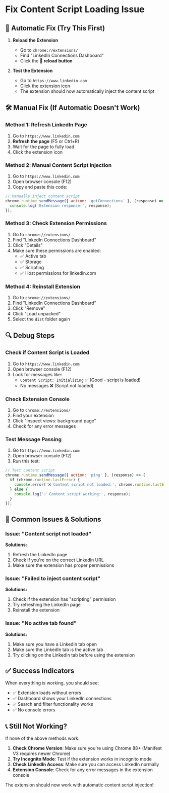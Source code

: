 # Fix Content Script Loading Issue

## 🔧 **Automatic Fix (Try This First)**

1. **Reload the Extension**
   - Go to `chrome://extensions/`
   - Find "LinkedIn Connections Dashboard"
   - Click the **🔄 reload button**

2. **Test the Extension**
   - Go to `https://www.linkedin.com`
   - Click the extension icon
   - The extension should now automatically inject the content script

## 🛠️ **Manual Fix (If Automatic Doesn't Work)**

### Method 1: Refresh LinkedIn Page
1. Go to `https://www.linkedin.com`
2. **Refresh the page** (F5 or Ctrl+R)
3. Wait for the page to fully load
4. Click the extension icon

### Method 2: Manual Content Script Injection
1. Go to `https://www.linkedin.com`
2. Open browser console (F12)
3. Copy and paste this code:
```javascript
// Manually inject content script
chrome.runtime.sendMessage({ action: 'getConnections' }, (response) => {
  console.log('Extension response:', response);
});
```

### Method 3: Check Extension Permissions
1. Go to `chrome://extensions/`
2. Find "LinkedIn Connections Dashboard"
3. Click "Details"
4. Make sure these permissions are enabled:
   - ✅ Active tab
   - ✅ Storage
   - ✅ Scripting
   - ✅ Host permissions for linkedin.com

### Method 4: Reinstall Extension
1. Go to `chrome://extensions/`
2. Find "LinkedIn Connections Dashboard"
3. Click "Remove"
4. Click "Load unpacked"
5. Select the `dist` folder again

## 🔍 **Debug Steps**

### Check if Content Script is Loaded
1. Go to `https://www.linkedin.com`
2. Open browser console (F12)
3. Look for messages like:
   - `Content Script: Initializing` ✅ (Good - script is loaded)
   - No messages ❌ (Script not loaded)

### Check Extension Console
1. Go to `chrome://extensions/`
2. Find your extension
3. Click "Inspect views: background page"
4. Check for any error messages

### Test Message Passing
1. Go to `https://www.linkedin.com`
2. Open browser console (F12)
3. Run this test:
```javascript
// Test content script
chrome.runtime.sendMessage({ action: 'ping' }, (response) => {
  if (chrome.runtime.lastError) {
    console.error('❌ Content script not loaded:', chrome.runtime.lastError.message);
  } else {
    console.log('✅ Content script working:', response);
  }
});
```

## 🚨 **Common Issues & Solutions**

### Issue: "Content script not loaded"
**Solutions:**
1. Refresh the LinkedIn page
2. Check if you're on the correct LinkedIn URL
3. Make sure the extension has proper permissions

### Issue: "Failed to inject content script"
**Solutions:**
1. Check if the extension has "scripting" permission
2. Try refreshing the LinkedIn page
3. Reinstall the extension

### Issue: "No active tab found"
**Solutions:**
1. Make sure you have a LinkedIn tab open
2. Make sure the LinkedIn tab is the active tab
3. Try clicking on the LinkedIn tab before using the extension

## ✅ **Success Indicators**

When everything is working, you should see:
- ✅ Extension loads without errors
- ✅ Dashboard shows your LinkedIn connections
- ✅ Search and filter functionality works
- ✅ No console errors

## 📞 **Still Not Working?**

If none of the above methods work:

1. **Check Chrome Version**: Make sure you're using Chrome 88+ (Manifest V3 requires newer Chrome)
2. **Try Incognito Mode**: Test if the extension works in incognito mode
3. **Check LinkedIn Access**: Make sure you can access LinkedIn normally
4. **Extension Console**: Check for any error messages in the extension console

The extension should now work with automatic content script injection!

